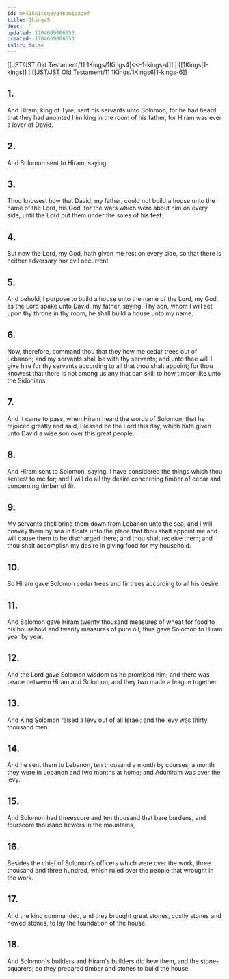 ```yaml
---
id: mk41kx1tcqeyq46bm1qxoef
title: 1kings5
desc: ''
updated: 1704669006653
created: 1704669006653
isDir: false
---
```

[[JST/JST Old Testament/11 1Kings/1Kings4|<<-1-kings-4]] | [[1Kings|1-kings]] | [[JST/JST Old Testament/11 1Kings/1Kings6|1-kings-6]]
## 1.
And Hiram, king of Tyre, sent his servants unto Solomon; for he had heard that they had anointed him king in the room of his father, for Hiram was ever a lover of David.
## 2.
And Solomon sent to Hiram, saying,
## 3.
Thou knowest how that David, my father, could not build a house unto the name of the Lord, his God, for the wars which were about him on every side, until the Lord put them under the soles of his feet.
## 4.
But now the Lord, my God, hath given me rest on every side, so that there is neither adversary nor evil occurrent.
## 5.
And behold, I purpose to build a house unto the name of the Lord, my God, as the Lord spake unto David, my father, saying, Thy son, whom I will set upon thy throne in thy room, he shall build a house unto my name.
## 6.
Now, therefore, command thou that they hew me cedar trees out of Lebanon; and my servants shall be with thy servants; and unto thee will I give hire for thy servants according to all that thou shalt appoint; for thou knowest that there is not among us any that can skill to hew timber like unto the Sidonians.
## 7.
And it came to pass, when Hiram heard the words of Solomon, that he rejoiced greatly and said, Blessed be the Lord this day, which hath given unto David a wise son over this great people.
## 8.
And Hiram sent to Solomon, saying, I have considered the things which thou sentest to me for; and I will do all thy desire concerning timber of cedar and concerning timber of fir.
## 9.
My servants shall bring them down from Lebanon unto the sea; and I will convey them by sea in floats unto the place that thou shalt appoint me and will cause them to be discharged there; and thou shalt receive them; and thou shalt accomplish my desire in giving food for my household.
## 10.
So Hiram gave Solomon cedar trees and fir trees according to all his desire.
## 11.
And Solomon gave Hiram twenty thousand measures of wheat for food to his household and twenty measures of pure oil; thus gave Solomon to Hiram year by year.
## 12.
And the Lord gave Solomon wisdom as he promised him; and there was peace between Hiram and Solomon; and they two made a league together.
## 13.
And King Solomon raised a levy out of all Israel; and the levy was thirty thousand men.
## 14.
And he sent them to Lebanon, ten thousand a month by courses; a month they were in Lebanon and two months at home; and Adoniram was over the levy.
## 15.
And Solomon had threescore and ten thousand that bare burdens, and fourscore thousand hewers in the mountains,
## 16.
Besides the chief of Solomon\'s officers which were over the work, three thousand and three hundred, which ruled over the people that wrought in the work.
## 17.
And the king commanded, and they brought great stones, costly stones and hewed stones, to lay the foundation of the house.
## 18.
And Solomon\'s builders and Hiram\'s builders did hew them, and the stone-squarers; so they prepared timber and stones to build the house.

